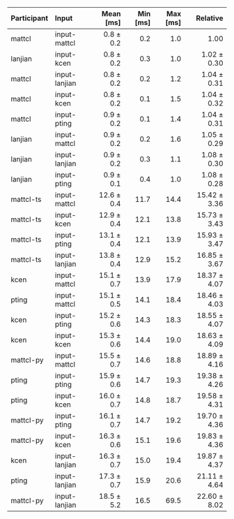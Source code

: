 | Participant | Input | Mean [ms] | Min [ms] | Max [ms] | Relative |
|:---|:---|---:|---:|---:|---:|
| mattcl | input-mattcl | 0.8 ± 0.2 | 0.2 | 1.0 | 1.00 |
| lanjian | input-kcen | 0.8 ± 0.2 | 0.3 | 1.0 | 1.02 ± 0.30 |
| mattcl | input-lanjian | 0.8 ± 0.2 | 0.2 | 1.2 | 1.04 ± 0.31 |
| mattcl | input-kcen | 0.8 ± 0.2 | 0.1 | 1.5 | 1.04 ± 0.32 |
| mattcl | input-pting | 0.9 ± 0.2 | 0.1 | 1.4 | 1.04 ± 0.31 |
| lanjian | input-mattcl | 0.9 ± 0.2 | 0.2 | 1.6 | 1.05 ± 0.29 |
| lanjian | input-lanjian | 0.9 ± 0.2 | 0.3 | 1.1 | 1.08 ± 0.30 |
| lanjian | input-pting | 0.9 ± 0.1 | 0.4 | 1.0 | 1.08 ± 0.28 |
| mattcl-ts | input-mattcl | 12.6 ± 0.4 | 11.7 | 14.4 | 15.42 ± 3.36 |
| mattcl-ts | input-kcen | 12.9 ± 0.4 | 12.1 | 13.8 | 15.73 ± 3.43 |
| mattcl-ts | input-pting | 13.1 ± 0.4 | 12.1 | 13.9 | 15.93 ± 3.47 |
| mattcl-ts | input-lanjian | 13.8 ± 0.4 | 12.9 | 15.2 | 16.85 ± 3.67 |
| kcen | input-mattcl | 15.1 ± 0.7 | 13.9 | 17.9 | 18.37 ± 4.07 |
| pting | input-mattcl | 15.1 ± 0.5 | 14.1 | 18.4 | 18.46 ± 4.03 |
| kcen | input-pting | 15.2 ± 0.6 | 14.3 | 18.3 | 18.55 ± 4.07 |
| kcen | input-kcen | 15.3 ± 0.6 | 14.4 | 19.0 | 18.63 ± 4.09 |
| mattcl-py | input-mattcl | 15.5 ± 0.7 | 14.6 | 18.8 | 18.89 ± 4.16 |
| pting | input-pting | 15.9 ± 0.6 | 14.7 | 19.3 | 19.38 ± 4.26 |
| pting | input-kcen | 16.0 ± 0.7 | 14.8 | 18.7 | 19.58 ± 4.31 |
| mattcl-py | input-pting | 16.1 ± 0.7 | 14.7 | 19.2 | 19.70 ± 4.36 |
| mattcl-py | input-kcen | 16.3 ± 0.6 | 15.1 | 19.6 | 19.83 ± 4.36 |
| kcen | input-lanjian | 16.3 ± 0.7 | 15.0 | 19.4 | 19.87 ± 4.37 |
| pting | input-lanjian | 17.3 ± 0.7 | 15.9 | 20.6 | 21.11 ± 4.64 |
| mattcl-py | input-lanjian | 18.5 ± 5.2 | 16.5 | 69.5 | 22.60 ± 8.02 |
